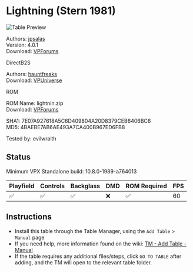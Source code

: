 ﻿# Lightning (Stern 1981)

![Table Preview](../../images/vpx-lightning.jpg)

Authors: [jpsalas](hhttps://www.vpforums.org/index.php?showuser=277)  
Version: 4.0.1  
Download: [VPForums](https://www.vpforums.org/index.php?app=downloads&showfile=13028)

DirectB2S

Authors: [hauntfreaks](https://vpuniverse.com/profile/5216-hauntfreaks/)  
Download: [VPUniverse](https://vpuniverse.com/files/file/19261-lightning-stern-1981-b2s/)

ROM

ROM Name: lightnin.zip  
Download: [VPForums](https://www.vpforums.org/index.php?app=downloads&showfile=750)  

SHA1: 7E07A927618A5C6D409804A20D8379CEB6406BC6  
MD5:  4BAEBE7AB6AE493A7CA400B967ED6FB8 

Tested by: evilwraith

## Status 

Minimum VPX Standalone build: 10.8.0-1989-a764013

| Playfield | Controls | Backglass | DMD | ROM Required | FPS | 
|-----------|----------|-----------|-----|--------------|-----|
| :white_check_mark: | :white_check_mark: | :white_check_mark: | :x: | :white_check_mark: | 60 |

## Instructions

- Install this table through the Table Manager, using the `Add Table` > `Manual` page
- If you need help, more information found on the wiki: [TM - Add Table - Manual](https://github.com/LegendsUnchained/vpx-standalone-alp4k/wiki/%5B04%5D-%F0%9F%A7%A1-TM-%E2%80%90-Other-Features#add-table---manual)
- If the table requires any additional files/steps, click `GO TO TABLE` after adding, and the TM will open to the relevant table folder.

